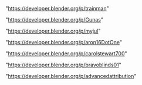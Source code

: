 "https://developer.blender.org/p/trainman"

"https://developer.blender.org/p/Gunas"

"https://developer.blender.org/p/myjul"

"https://developer.blender.org/p/aron16DotOne"

"https://developer.blender.org/p/carolstewart700"

 
"https://developer.blender.org/p/bravoblinds01"


"https://developer.blender.org/p/advancedattribution"


 
